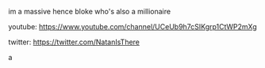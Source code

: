 im a massive hence bloke who's also a millionaire

youtube: https://www.youtube.com/channel/UCeUb9h7cSIKgrp1CtWP2mXg

twitter: https://twitter.com/NatanIsThere

a
